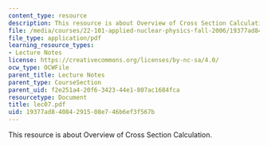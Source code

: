 ```yaml
---
content_type: resource
description: This resource is about Overview of Cross Section Calculation.
file: /media/courses/22-101-applied-nuclear-physics-fall-2006/19377ad84084291508e746b6ef3f567b_lec07.pdf
file_type: application/pdf
learning_resource_types:
- Lecture Notes
license: https://creativecommons.org/licenses/by-nc-sa/4.0/
ocw_type: OCWFile
parent_title: Lecture Notes
parent_type: CourseSection
parent_uid: f2e251a4-20f6-3423-44e1-807ac1684fca
resourcetype: Document
title: lec07.pdf
uid: 19377ad8-4084-2915-08e7-46b6ef3f567b
---
```

This resource is about Overview of Cross Section Calculation.